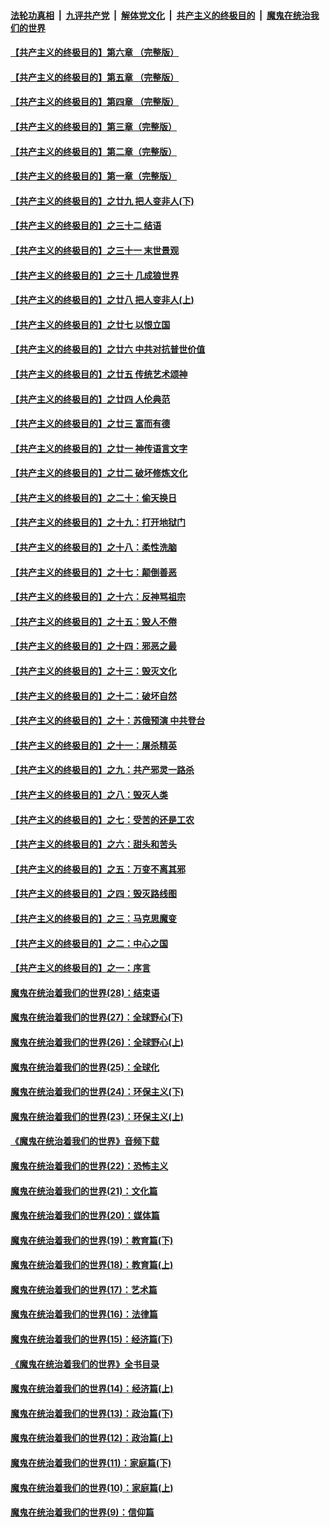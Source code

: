 ####  [法轮功真相](../../../../basic/blob/master/README.md?t=05052331) &nbsp;|&nbsp; [九评共产党](../../../../9ping.md/blob/master/README.md?t=05052331) &nbsp;|&nbsp; [解体党文化](../../../../jtdwh.md/blob/master/README.md?t=05052331)  &nbsp;|&nbsp; [共产主义的终极目的](../../../../gczydzjmd.md/blob/master/README.md?t=05052331) &nbsp;|&nbsp; [魔鬼在统治我们的世界](../../../../mgztzwmdsj.md/blob/master/README.md?t=05052331) 

#### [【共产主义的终极目的】第六章 （完整版）](../pages/nsc422/n11428913.md?t=05052331) 

#### [【共产主义的终极目的】第五章 （完整版）](../pages/nsc422/n11428912.md?t=05052331) 

#### [【共产主义的终极目的】第四章 （完整版）](../pages/nsc422/n11428907.md?t=05052331) 

#### [【共产主义的终极目的】第三章（完整版）](../pages/nsc422/n11428848.md?t=05052331) 

#### [【共产主义的终极目的】第二章（完整版）](../pages/nsc422/n11428831.md?t=05052331) 

#### [【共产主义的终极目的】第一章（完整版）](../pages/nsc422/n11417651.md?t=05052331) 

#### [【共产主义的终极目的】之廿九 把人变非人(下)](../pages/nsc422/n11344140.md?t=05052331) 

#### [【共产主义的终极目的】之三十二 结语](../pages/nsc422/n11360535.md?t=05052331) 

#### [【共产主义的终极目的】之三十一 末世景观](../pages/nsc422/n11351129.md?t=05052331) 

#### [【共产主义的终极目的】之三十 几成狼世界](../pages/nsc422/n11348280.md?t=05052331) 

#### [【共产主义的终极目的】之廿八 把人变非人(上)](../pages/nsc422/n11340492.md?t=05052331) 

#### [【共产主义的终极目的】之廿七 以恨立国](../pages/nsc422/n11336944.md?t=05052331) 

#### [【共产主义的终极目的】之廿六 中共对抗普世价值](../pages/nsc422/n11324785.md?t=05052331) 

#### [【共产主义的终极目的】之廿五 传统艺术颂神](../pages/nsc422/n11296396.md?t=05052331) 

#### [【共产主义的终极目的】之廿四 人伦典范](../pages/nsc422/n11296397.md?t=05052331) 

#### [【共产主义的终极目的】之廿三 富而有德](../pages/nsc422/n11283598.md?t=05052331) 

#### [【共产主义的终极目的】之廿一 神传语言文字](../pages/nsc422/n11263265.md?t=05052331) 

#### [【共产主义的终极目的】之廿二 破坏修炼文化](../pages/nsc422/n11245728.md?t=05052331) 

#### [【共产主义的终极目的】之二十：偷天换日](../pages/nsc422/n11238846.md?t=05052331) 

#### [【共产主义的终极目的】之十九：打开地狱门](../pages/nsc422/n11206376.md?t=05052331) 

#### [【共产主义的终极目的】之十八：柔性洗脑](../pages/nsc422/n11199994.md?t=05052331) 

#### [【共产主义的终极目的】之十七：颠倒善恶](../pages/nsc422/n11179782.md?t=05052331) 

#### [【共产主义的终极目的】之十六：反神骂祖宗](../pages/nsc422/n11166798.md?t=05052331) 

#### [【共产主义的终极目的】之十五：毁人不倦](../pages/nsc422/n11166792.md?t=05052331) 

#### [【共产主义的终极目的】之十四：邪恶之最](../pages/nsc422/n11150249.md?t=05052331) 

#### [【共产主义的终极目的】之十三：毁灭文化](../pages/nsc422/n11135227.md?t=05052331) 

#### [【共产主义的终极目的】之十二：破坏自然](../pages/nsc422/n11135214.md?t=05052331) 

#### [【共产主义的终极目的】之十：苏俄预演 中共登台](../pages/nsc422/n11118424.md?t=05052331) 

#### [【共产主义的终极目的】之十一：屠杀精英](../pages/nsc422/n11118442.md?t=05052331) 

#### [【共产主义的终极目的】之九：共产邪灵一路杀](../pages/nsc422/n11114139.md?t=05052331) 

#### [【共产主义的终极目的】之八：毁灭人类](../pages/nsc422/n11108503.md?t=05052331) 

#### [【共产主义的终极目的】之七：受苦的还是工农](../pages/nsc422/n11101809.md?t=05052331) 

#### [【共产主义的终极目的】之六：甜头和苦头](../pages/nsc422/n11096971.md?t=05052331) 

#### [【共产主义的终极目的】之五：万变不离其邪](../pages/nsc422/n11091285.md?t=05052331) 

#### [【共产主义的终极目的】之四：毁灭路线图](../pages/nsc422/n11086284.md?t=05052331) 

#### [【共产主义的终极目的】之三：马克思魔变](../pages/nsc422/n11061941.md?t=05052331) 

#### [【共产主义的终极目的】之二：中心之国](../pages/nsc422/n11047728.md?t=05052331) 

#### [【共产主义的终极目的】之一：序言](../pages/nsc422/n11086077.md?t=05052331) 

#### [魔鬼在统治着我们的世界(28)：结束语](../pages/nsc422/n10936246.md?t=05052331) 

#### [魔鬼在统治着我们的世界(27)：全球野心(下)](../pages/nsc422/n10928319.md?t=05052331) 

#### [魔鬼在统治着我们的世界(26)：全球野心(上)](../pages/nsc422/n10900318.md?t=05052331) 

#### [魔鬼在统治着我们的世界(25)：全球化](../pages/nsc422/n10788205.md?t=05052331) 

#### [魔鬼在统治着我们的世界(24)：环保主义(下)](../pages/nsc422/n10695307.md?t=05052331) 

#### [魔鬼在统治着我们的世界(23)：环保主义(上)](../pages/nsc422/n10688613.md?t=05052331) 

#### [《魔鬼在统治着我们的世界》音频下载](../pages/nsc422/n10635553.md?t=05052331) 

#### [魔鬼在统治着我们的世界(22)：恐怖主义](../pages/nsc422/n10614727.md?t=05052331) 

#### [魔鬼在统治着我们的世界(21)：文化篇](../pages/nsc422/n10597706.md?t=05052331) 

#### [魔鬼在统治着我们的世界(20)：媒体篇](../pages/nsc422/n10586579.md?t=05052331) 

#### [魔鬼在统治着我们的世界(19)：教育篇(下)](../pages/nsc422/n10564808.md?t=05052331) 

#### [魔鬼在统治着我们的世界(18)：教育篇(上)](../pages/nsc422/n10526970.md?t=05052331) 

#### [魔鬼在统治着我们的世界(17)：艺术篇](../pages/nsc422/n10499093.md?t=05052331) 

#### [魔鬼在统治着我们的世界(16)：法律篇](../pages/nsc422/n10485969.md?t=05052331) 

#### [魔鬼在统治着我们的世界(15)：经济篇(下)](../pages/nsc422/n10469975.md?t=05052331) 

#### [《魔鬼在统治着我们的世界》全书目录](../pages/nsc422/n10464261.md?t=05052331) 

#### [魔鬼在统治着我们的世界(14)：经济篇(上)](../pages/nsc422/n10457370.md?t=05052331) 

#### [魔鬼在统治着我们的世界(13)：政治篇(下)](../pages/nsc422/n10448270.md?t=05052331) 

#### [魔鬼在统治着我们的世界(12)：政治篇(上)](../pages/nsc422/n10444576.md?t=05052331) 

#### [魔鬼在统治着我们的世界(11)：家庭篇(下)](../pages/nsc422/n10440961.md?t=05052331) 

#### [魔鬼在统治着我们的世界(10)：家庭篇(上)](../pages/nsc422/n10435448.md?t=05052331) 

#### [魔鬼在统治着我们的世界(9)：信仰篇](../pages/nsc422/n10432159.md?t=05052331) 

